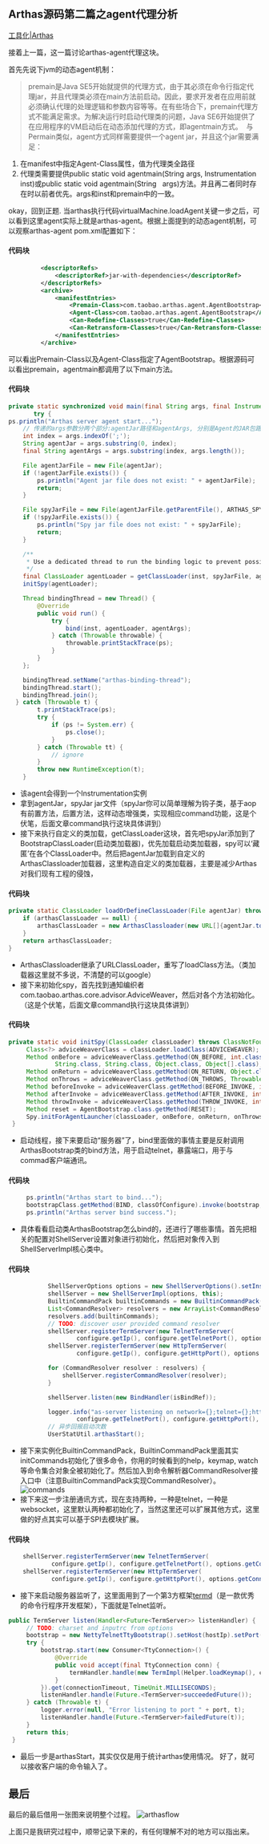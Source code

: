 ##  Arthas源码第二篇之agent代理分析

[工具化|Arthas](https://github.com/edagarli/JAVAZeroToOne/blob/master/docs/tools/arthas/arthas-second.md)

接着上一篇，这一篇讨论arthas-agent代理这块。

首先先说下jvm的动态agent机制：
> premain是Java SE5开始就提供的代理方式，由于其必须在命令行指定代理jar，并且代理类必须在main方法前启动。因此，要求开发者在应用前就必须确认代理的处理逻辑和参数内容等等。在有些场合下，premain代理方式不能满足需求。为解决运行时启动代理类的问题，Java SE6开始提供了在应用程序的VM启动后在动态添加代理的方式，即agentmain方式。 
 与Permain类似，agent方式同样需要提供一个agent jar，并且这个jar需要满足：
  1. 在manifest中指定Agent-Class属性，值为代理类全路径
  2. 代理类需要提供public static void agentmain(String args, Instrumentation inst)或public static void agentmain(String   args)方法。并且再二者同时存在时以前者优先。args和inst和premain中的一致。

okay，回到正题. 当arthas执行代码virtualMachine.loadAgent关键一步之后，可以看到这里agent实际上就是arthas-agent。根据上面提到的动态agent机制，可以观察arthas-agent  pom.xml配置如下：

#### 代码块
``` xml
         <descriptorRefs>
             <descriptorRef>jar-with-dependencies</descriptorRef>
         </descriptorRefs>
         <archive>
             <manifestEntries>
                 <Premain-Class>com.taobao.arthas.agent.AgentBootstrap</Premain-Class>
                 <Agent-Class>com.taobao.arthas.agent.AgentBootstrap</Agent-Class>
                 <Can-Redefine-Classes>true</Can-Redefine-Classes>
                 <Can-Retransform-Classes>true</Can-Retransform-Classes>
             </manifestEntries>
         </archive>
```
可以看出Premain-Class以及Agent-Class指定了AgentBootstrap。根据源码可以看出premain，agentmain都调用了以下main方法。
#### 代码块
``` java
private static synchronized void main(final String args, final Instrumentation inst) {
       try {
ps.println("Arthas server agent start...");
    // 传递的args参数分两个部分:agentJar路径和agentArgs, 分别是Agent的JAR包路径和期望传递到服务端的参数
    int index = args.indexOf(';');
    String agentJar = args.substring(0, index);
    final String agentArgs = args.substring(index, args.length());

    File agentJarFile = new File(agentJar);
    if (!agentJarFile.exists()) {
        ps.println("Agent jar file does not exist: " + agentJarFile);
        return;
    }

    File spyJarFile = new File(agentJarFile.getParentFile(), ARTHAS_SPY_JAR);
    if (!spyJarFile.exists()) {
        ps.println("Spy jar file does not exist: " + spyJarFile);
        return;
    }

    /**
     * Use a dedicated thread to run the binding logic to prevent possible memory leak. #195
     */
    final ClassLoader agentLoader = getClassLoader(inst, spyJarFile, agentJarFile);
    initSpy(agentLoader);

    Thread bindingThread = new Thread() {
        @Override
        public void run() {
            try {
                bind(inst, agentLoader, agentArgs);
            } catch (Throwable throwable) {
                throwable.printStackTrace(ps);
            }
        }
    };

    bindingThread.setName("arthas-binding-thread");
    bindingThread.start();
    bindingThread.join();
  } catch (Throwable t) {
        t.printStackTrace(ps);
        try {
            if (ps != System.err) {
                ps.close();
            }
        } catch (Throwable tt) {
            // ignore
        }
        throw new RuntimeException(t);
    }
```
- 该agent会得到一个Instrumentation实例
- 拿到agentJar，spyJar jar文件（spyJar你可以简单理解为钩子类，基于aop有前置方法，后置方法，这样动态增强类，实现相应command功能，这是个伏笔，后面文章command执行这块具体讲到）
- 接下来执行自定义的类加载，getClassLoader这块，首先吧spyJar添加到了BootstrapClassLoader(启动类加载器)，优先加载启动类加载器，spy可以‘藏匿’在各个ClassLoader中。然后把agentJar加载到自定义的ArthasClassloader加载器，这里构造自定义的类加载器，主要是减少Arthas对我们现有工程的侵蚀，
#### 代码块
``` java
private static ClassLoader loadOrDefineClassLoader(File agentJar) throws Throwable {
    if (arthasClassLoader == null) {
        arthasClassLoader = new ArthasClassloader(new URL[]{agentJar.toURI().toURL()});
    }
    return arthasClassLoader;
}
```
- ArthasClassloader继承了URLClassLoader，重写了loadClass方法。（类加载器这里就不多说，不清楚的可以google）
- 接下来初始化spy，首先找到通知编织者com.taobao.arthas.core.advisor.AdviceWeaver，然后对各个方法初始化。（这是个伏笔，后面文章command执行这块具体讲到）
#### 代码块
``` java
private static void initSpy(ClassLoader classLoader) throws ClassNotFoundException, NoSuchMethodException {
     Class<?> adviceWeaverClass = classLoader.loadClass(ADVICEWEAVER);
     Method onBefore = adviceWeaverClass.getMethod(ON_BEFORE, int.class, ClassLoader.class, String.class,
             String.class, String.class, Object.class, Object[].class);
     Method onReturn = adviceWeaverClass.getMethod(ON_RETURN, Object.class);
     Method onThrows = adviceWeaverClass.getMethod(ON_THROWS, Throwable.class);
     Method beforeInvoke = adviceWeaverClass.getMethod(BEFORE_INVOKE, int.class, String.class, String.class, String.class);
     Method afterInvoke = adviceWeaverClass.getMethod(AFTER_INVOKE, int.class, String.class, String.class, String.class);
     Method throwInvoke = adviceWeaverClass.getMethod(THROW_INVOKE, int.class, String.class, String.class, String.class);
     Method reset = AgentBootstrap.class.getMethod(RESET);
     Spy.initForAgentLauncher(classLoader, onBefore, onReturn, onThrows, beforeInvoke, afterInvoke, throwInvoke, reset);
 }
```
- 启动线程，接下来要启动“服务器”了，bind里面做的事情主要是反射调用ArthasBootstrap类的bind方法，用于启动telnet，暴露端口，用于与commad客户端通讯。
#### 代码块
``` java
     ps.println("Arthas start to bind...");
     bootstrapClass.getMethod(BIND, classOfConfigure).invoke(bootstrap, configure);
     ps.println("Arthas server bind success.");
```
- 具体看看启动类ArthasBootstrap怎么bind的，还进行了哪些事情。首先把相关的配置对ShellServer设置对象进行初始化，然后把对象传入到ShellServerImpl核心类中。
#### 代码块
``` java
           ShellServerOptions options = new ShellServerOptions().setInstrumentation(instrumentation).setPid(pid);
           shellServer = new ShellServerImpl(options, this);
           BuiltinCommandPack builtinCommands = new BuiltinCommandPack();
           List<CommandResolver> resolvers = new ArrayList<CommandResolver>();
           resolvers.add(builtinCommands);
           // TODO: discover user provided command resolver
           shellServer.registerTermServer(new TelnetTermServer(
                   configure.getIp(), configure.getTelnetPort(), options.getConnectionTimeout()));
           shellServer.registerTermServer(new HttpTermServer(
                   configure.getIp(), configure.getHttpPort(), options.getConnectionTimeout()));

           for (CommandResolver resolver : resolvers) {
               shellServer.registerCommandResolver(resolver);
           }

           shellServer.listen(new BindHandler(isBindRef));

           logger.info("as-server listening on network={};telnet={};http={};timeout={};", configure.getIp(),
                   configure.getTelnetPort(), configure.getHttpPort(), options.getConnectionTimeout());
           // 异步回报启动次数
           UserStatUtil.arthasStart();
```
- 接下来实例化BuiltinCommandPack，BuiltinCommandPack里面其实initCommands初始化了很多命令，你用的时候看到的help，keymap, watch等命令集合对象全被初始化了。然后加入到命令解析器CommandResolver接入口中（注意BuiltinCommandPack实现CommandResolver）。
![commands](../../../imgs/commands.png)
- 接下来这一步注册通讯方式，现在支持两种，一种是telnet，一种是websocket，这里默认两种都初始化了，当然这里还可以扩展其他方式，这里做的好点其实可以基于SPI去模块扩展。
#### 代码块
``` java
    shellServer.registerTermServer(new TelnetTermServer(
            configure.getIp(), configure.getTelnetPort(), options.getConnectionTimeout()));
    shellServer.registerTermServer(new HttpTermServer(
            configure.getIp(), configure.getHttpPort(), options.getConnectionTimeout()));
```
- 接下来启动服务器监听了，这里面用到了一个第3方框架[termd][1]（是一款优秀的命令行程序开发框架），下面就是Telnet监听。
``` java
public TermServer listen(Handler<Future<TermServer>> listenHandler) {
     // TODO: charset and inputrc from options
     bootstrap = new NettyTelnetTtyBootstrap().setHost(hostIp).setPort(port);
     try {
         bootstrap.start(new Consumer<TtyConnection>() {
             @Override
             public void accept(final TtyConnection conn) {
                 termHandler.handle(new TermImpl(Helper.loadKeymap(), conn));
             }
         }).get(connectionTimeout, TimeUnit.MILLISECONDS);
         listenHandler.handle(Future.<TermServer>succeededFuture());
     } catch (Throwable t) {
         logger.error(null, "Error listening to port " + port, t);
         listenHandler.handle(Future.<TermServer>failedFuture(t));
     }
     return this;
 }
```
- 最后一步是arthasStart，其实仅仅是用于统计arthas使用情况。 好了，就可以接收客户端的命令输入了。

## 最后

   最后的最后借用一张图来说明整个过程。
   ![arthasflow](../../../imgs/arthasflow.png)

   上面只是我研究过程中，顺带记录下来的，有任何理解不对的地方可以指出来。


[1]: https://github.com/termd/termd

